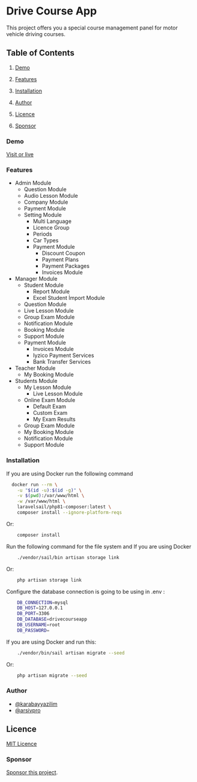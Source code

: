 
# Drive Course App

This project offers you a special course management panel for motor vehicle driving courses.


## Table of Contents

1. [Demo](#demo)

2. [Features](#features)

3. [Installation](#installation)

4. [Author](#author)

5. [Licence](#licence)

6. [Sponsor](#sponsor)
  
### Demo
[Visit or live](https://drive-course.app.codenteq.com)

  
### Features

- Admin Module
  - Question Module
  - Audio Lesson Module
  - Company Module
  - Payment Module
  - Setting Module
    - Multi Language
    - Licence Group
    - Periods
    - Car Types
    - Payment Module
      - Discount Coupon
      - Payment Plans
      - Payment Packages
      - Invoices Module
- Manager Module
  - Student Module
    - Report Module
    - Excel Student İmport Module
  - Question Module
  - Live Lesson Module
  - Group Exam Module
  - Notification Module
  - Booking Module
  - Support Module
  - Payment Module
      - Invoices Module
      - Iyzico Payment Services
      - Bank Transfer Services
- Teacher Module
  - My Booking Module
- Students Module
  - My Lesson Module
    - Live Lesson Module
  - Online Exam Module
    - Default Exam
    - Custom Exam
    - My Exam Results
  - Group Exam Module
  - My Booking Module
  - Notification Module
  - Support Module

  
### Installation

If you are using Docker run the following command

```bash
  docker run --rm \
    -u "$(id -u):$(id -g)" \
    -v $(pwd):/var/www/html \
    -w /var/www/html \
    laravelsail/php81-composer:latest \
    composer install --ignore-platform-reqs
```

Or:

```bash
    composer install
```

Run the following command for the file system and If you are using Docker 

```bash
    ./vendor/sail/bin artisan storage link
```

Or:

```bash
    php artisan storage link
```

Configure the database connection is going to be using in .env :

```bash
    DB_CONNECTION=mysql
    DB_HOST=127.0.0.1
    DB_PORT=3306
    DB_DATABASE=drivecourseapp
    DB_USERNAME=root
    DB_PASSWORD=
```

If you are using Docker and run this:

```bash
    ./vendor/bin/sail artisan migrate --seed
```

Or: 

```bash
    php artisan migrate --seed
```

  
### Author

- [@karabayyazilim](https://www.github.com/karabayyazilim)
- [@arsivpro](https://www.github.com/arsivpro)

  
## Licence

[MIT Licence](https://github.com/karabayyazilim/drive-course-app/blob/master/LICENSE)

  
### Sponsor

[Sponsor this project](https://opencollective.com/codenteq).

  
